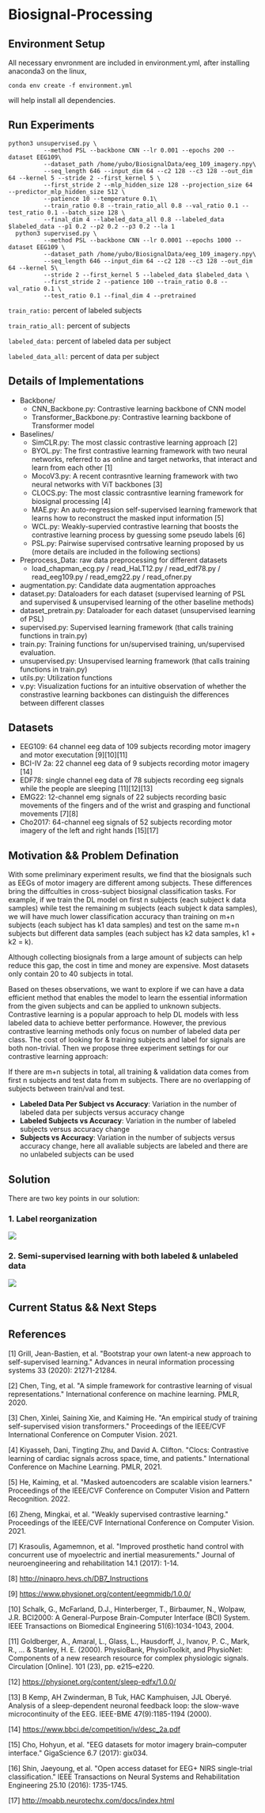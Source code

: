 # Biosignal-Processing

## Environment Setup
All necessary envronment are included in environment.yml, after installing anaconda3 on the linux, 
```
conda env create -f environment.yml 
```
will help install all dependencies.

## Run Experiments
```
python3 unsupervised.py \
          --method PSL --backbone CNN --lr 0.001 --epochs 200 --dataset EEG109\
          --dataset_path /home/yubo/BiosignalData/eeg_109_imagery.npy\
          --seq_length 646 --input_dim 64 --c2 128 --c3 128 --out_dim 64 --kernel 5 --stride 2 --first_kernel 5 \
          --first_stride 2 --mlp_hidden_size 128 --projection_size 64  --predictor_mlp_hidden_size 512 \
          --patience 10 --temperature 0.1\
          --train_ratio 0.8 --train_ratio_all 0.8 --val_ratio 0.1 --test_ratio 0.1 --batch_size 128 \
          --final_dim 4 --labeled_data_all 0.8 --labeled_data $labeled_data --p1 0.2 --p2 0.2 --p3 0.2 --la 1
  python3 supervised.py \
          --method PSL --backbone CNN --lr 0.0001 --epochs 1000 --dataset EEG109 \
          --dataset_path /home/yubo/BiosignalData/eeg_109_imagery.npy\
          --seq_length 646 --input_dim 64 --c2 128 --c3 128 --out_dim 64 --kernel 5\
          --stride 2 --first_kernel 5 --labeled_data $labeled_data \
          --first_stride 2 --patience 100 --train_ratio 0.8 --val_ratio 0.1 \
          --test_ratio 0.1 --final_dim 4 --pretrained
```


```train_ratio:``` percent of labeled subjects

```train_ratio_all:``` percent of subjects

```labeled_data:``` percent of labeled data per subject

```labeled_data_all:``` percent of data per subject 

## Details of Implementations
  - Backbone/
      - CNN_Backbone.py: Contrastive learning backbone of CNN model
      - Transformer_Backbone.py: Contrastive learning backbone of Transformer model
  - Baselines/
      - SimCLR.py: The most classic contrastive learning approach [2] 
      - BYOL.py: The first contrastive learning framework with two neural networks, referred to as online and target networks, that interact and learn from each other [1]
      - MocoV3.py: A recent contrasntive learning framework with two neural networks with ViT backbones [3]
      - CLOCS.py: The most classic contrasntive learning framework for biosignal processing [4]
      - MAE.py: An auto-regression self-supervised learning framework that learns how to reconstruct the masked input information [5]
      - WCL.py: Weakly-supervied contrastive learning that boosts the contrastive learning process by guessing some pseudo labels [6]
      - PSL.py: Pairwise supervised contrsative learning proposed by us (more details are included in the following sections)
  - Preprocess_Data: raw data preprocessing for different datasets
      - load_chapman_ecg.py / read_HaLT12.py / read_edf78.py / read_eeg109.py / read_emg22.py / read_ofner.py
  - augmentation.py: Candidate data augmentation approaches
  - dataset.py: Dataloaders for each dataset (supervised learning of PSL and supervised & unsupervised learning of the other baseline methods)
  - dataset_pretrain.py: Dataloader for each dataset (unsupervised learning of PSL)
  - supervised.py: Supervised learning framework (that calls training functions in train.py)
  - train.py: Training functions for  un/supervised training, un/supervised evaluation.
  - unsupervised.py: Unsupervised learning framework (that calls training functions in train.py)
  - utils.py: Utilization functions
  - v.py: Visualization fuctions for an intuitive observation of whether the constrastive learning backbones can distinguish the differences between different classes

## Datasets
- EEG109: 64 channel eeg data of 109 subjects recording motor imagery and motor executation [9][10][11] 
- BCI-IV 2a: 22 channel eeg data of 9 subjects recording motor imagery [14]
- EDF78: single channel eeg data of 78 subjects recording eeg signals while the people are sleeping [11][12][13]
- EMG22: 12-channel emg signals of 22 subjects recording basic movements of the fingers and of the wrist and grasping and functional movements [7][8]
- Cho2017: 64-channel eeg signals of 52 subjects recording motor imagery of the left and right hands [15][17]

## Motivation && Problem Defination
With some preliminary experiment results, we find that the biosignals such as EEGs of motor imagery are different among subjects. These differences bring the diffculties in cross-subject biosignal classification tasks. For example, if we train the DL model on first n subjects (each subject k data samples) while test the remaining m subjects (each subject k data samples), we will have much lower classification accuracy than training on m+n subjects (each subject has k1 data samples)
and test on the same m+n subjects but different data samples (each subject has k2 data samples, k1 + k2 = k). 

Although collecting biosignals from a large amount of subjects can help reduce this gap, the cost in time and money are expensive. Most datasets only contain 20 to 40 subjects in total. 

Based on theses observations, we want to explore if we can have a data efficient method that enables the model to learn the essential information from the given subjects and can be applied to unknown subjects. Contrastive learning is a popular approach to help DL models with less labeled data to achieve better performance. However, the previous contrastive learning methods only focus on number of labeled data per class. The cost of looking for & training subjects and label for signals are both non-trivial. Then we propose three experiment settings for our contrastive learning approach:

If there are m+n subjects in total, all training & validation data comes from first n subjects and test data from m subjects. There are no overlapping of subjects between train/val and test.
- **Labeled Data Per Subject vs Accuracy**: Variation in the number of labeled data per subjects versus accuracy change
- **Labeled Subjects vs Accuracy**: Variation in the number of labeled subjects versus accuracy change 
- **Subjects vs Accuracy**: Variation in the number of subjects versus accuracy change, here all avaliable subjects are labeled and there are no unlabeled subjects can be used

## Solution
There are two key points in our solution:
### 1. Label reorganization
![](data_reorganize.JPG)
### 2. Semi-supervised learning with both labeled & unlabeled data
![](unlabeled_entropy.JPG)

## Current Status && Next Steps
## References
[1] Grill, Jean-Bastien, et al. "Bootstrap your own latent-a new approach to self-supervised learning." Advances in neural information processing systems 33 (2020): 21271-21284.

[2] Chen, Ting, et al. "A simple framework for contrastive learning of visual representations." International conference on machine learning. PMLR, 2020.

[3] Chen, Xinlei, Saining Xie, and Kaiming He. "An empirical study of training self-supervised vision transformers." Proceedings of the IEEE/CVF International Conference on Computer Vision. 2021.

[4] Kiyasseh, Dani, Tingting Zhu, and David A. Clifton. "Clocs: Contrastive learning of cardiac signals across space, time, and patients." International Conference on Machine Learning. PMLR, 2021.

[5] He, Kaiming, et al. "Masked autoencoders are scalable vision learners." Proceedings of the IEEE/CVF Conference on Computer Vision and Pattern Recognition. 2022.

[6] Zheng, Mingkai, et al. "Weakly supervised contrastive learning." Proceedings of the IEEE/CVF International Conference on Computer Vision. 2021.

[7] Krasoulis, Agamemnon, et al. "Improved prosthetic hand control with concurrent use of myoelectric and inertial measurements." Journal of neuroengineering and rehabilitation 14.1 (2017): 1-14.

[8] http://ninapro.hevs.ch/DB7_Instructions

[9] https://www.physionet.org/content/eegmmidb/1.0.0/

[10] Schalk, G., McFarland, D.J., Hinterberger, T., Birbaumer, N., Wolpaw, J.R. BCI2000: A General-Purpose Brain-Computer Interface (BCI) System. IEEE Transactions on Biomedical Engineering 51(6):1034-1043, 2004.

[11] Goldberger, A., Amaral, L., Glass, L., Hausdorff, J., Ivanov, P. C., Mark, R., ... & Stanley, H. E. (2000). PhysioBank, PhysioToolkit, and PhysioNet: Components of a new research resource for complex physiologic signals. Circulation [Online]. 101 (23), pp. e215–e220.

[12] https://physionet.org/content/sleep-edfx/1.0.0/

[13] B Kemp, AH Zwinderman, B Tuk, HAC Kamphuisen, JJL Oberyé. Analysis of a sleep-dependent neuronal feedback loop: the slow-wave microcontinuity of the EEG. IEEE-BME 47(9):1185-1194 (2000).

[14] https://www.bbci.de/competition/iv/desc_2a.pdf

[15] Cho, Hohyun, et al. "EEG datasets for motor imagery brain–computer interface." GigaScience 6.7 (2017): gix034.

[16] Shin, Jaeyoung, et al. "Open access dataset for EEG+ NIRS single-trial classification." IEEE Transactions on Neural Systems and Rehabilitation Engineering 25.10 (2016): 1735-1745.

[17] http://moabb.neurotechx.com/docs/index.html
